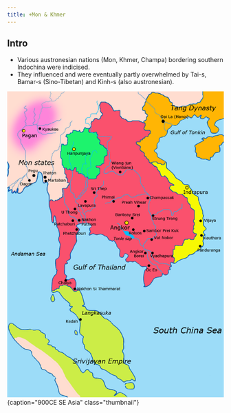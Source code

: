 ```yaml
---
title: +Mon & Khmer
---
```


## Intro
- Various austronesian nations (Mon, Khmer, Champa) bordering southern Indochina were indicised. 
- They influenced and were eventually partly overwhelmed by Tai-s, Bamar-s (Sino-Tibetan) and Kinh-s (also austronesian). 

![](../images/Map-of-southeast-asia_900_CE.png)
{caption="900CE SE Asia" class="thumbnail"}

